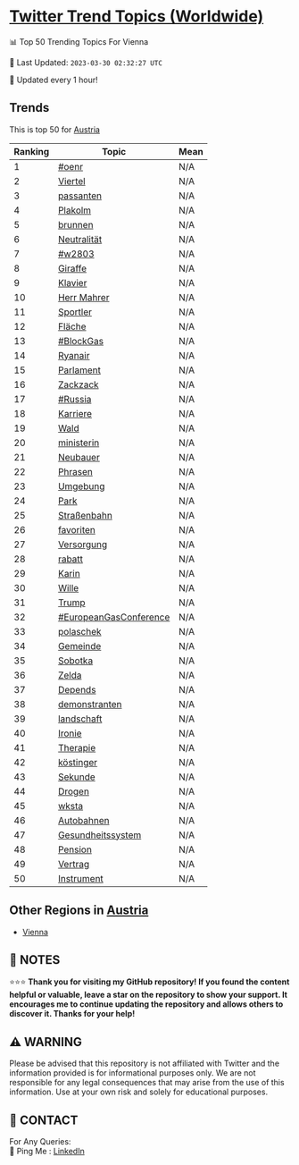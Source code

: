 [Twitter Trend Topics (Worldwide)](https://github.com/ErcinDedeoglu/Twitter-Trend-Topics)
==========


📊 Top 50 Trending Topics For Vienna

📆 Last Updated: `2023-03-30 02:32:27 UTC`

🔧 Updated every 1 hour!


## Trends

This is top 50 for [Austria](</Austria>)

| Ranking | Topic | Mean |
| ------- | ------------ | ------------ |
| 1 | [#oenr](http://twitter.com/search?q=%23oenr) | N/A |
| 2 | [Viertel](http://twitter.com/search?q=Viertel) | N/A |
| 3 | [passanten](http://twitter.com/search?q=passanten) | N/A |
| 4 | [Plakolm](http://twitter.com/search?q=Plakolm) | N/A |
| 5 | [brunnen](http://twitter.com/search?q=brunnen) | N/A |
| 6 | [Neutralität](http://twitter.com/search?q=Neutralit%c3%a4t) | N/A |
| 7 | [#w2803](http://twitter.com/search?q=%23w2803) | N/A |
| 8 | [Giraffe](http://twitter.com/search?q=Giraffe) | N/A |
| 9 | [Klavier](http://twitter.com/search?q=Klavier) | N/A |
| 10 | [Herr Mahrer](http://twitter.com/search?q=Herr+Mahrer) | N/A |
| 11 | [Sportler](http://twitter.com/search?q=Sportler) | N/A |
| 12 | [Fläche](http://twitter.com/search?q=Fl%c3%a4che) | N/A |
| 13 | [#BlockGas](http://twitter.com/search?q=%23BlockGas) | N/A |
| 14 | [Ryanair](http://twitter.com/search?q=Ryanair) | N/A |
| 15 | [Parlament](http://twitter.com/search?q=Parlament) | N/A |
| 16 | [Zackzack](http://twitter.com/search?q=Zackzack) | N/A |
| 17 | [#Russia](http://twitter.com/search?q=%23Russia) | N/A |
| 18 | [Karriere](http://twitter.com/search?q=Karriere) | N/A |
| 19 | [Wald](http://twitter.com/search?q=Wald) | N/A |
| 20 | [ministerin](http://twitter.com/search?q=ministerin) | N/A |
| 21 | [Neubauer](http://twitter.com/search?q=Neubauer) | N/A |
| 22 | [Phrasen](http://twitter.com/search?q=Phrasen) | N/A |
| 23 | [Umgebung](http://twitter.com/search?q=Umgebung) | N/A |
| 24 | [Park](http://twitter.com/search?q=Park) | N/A |
| 25 | [Straßenbahn](http://twitter.com/search?q=Stra%c3%9fenbahn) | N/A |
| 26 | [favoriten](http://twitter.com/search?q=favoriten) | N/A |
| 27 | [Versorgung](http://twitter.com/search?q=Versorgung) | N/A |
| 28 | [rabatt](http://twitter.com/search?q=rabatt) | N/A |
| 29 | [Karin](http://twitter.com/search?q=Karin) | N/A |
| 30 | [Wille](http://twitter.com/search?q=Wille) | N/A |
| 31 | [Trump](http://twitter.com/search?q=Trump) | N/A |
| 32 | [#EuropeanGasConference](http://twitter.com/search?q=%23EuropeanGasConference) | N/A |
| 33 | [polaschek](http://twitter.com/search?q=polaschek) | N/A |
| 34 | [Gemeinde](http://twitter.com/search?q=Gemeinde) | N/A |
| 35 | [Sobotka](http://twitter.com/search?q=Sobotka) | N/A |
| 36 | [Zelda](http://twitter.com/search?q=Zelda) | N/A |
| 37 | [Depends](http://twitter.com/search?q=Depends) | N/A |
| 38 | [demonstranten](http://twitter.com/search?q=demonstranten) | N/A |
| 39 | [landschaft](http://twitter.com/search?q=landschaft) | N/A |
| 40 | [Ironie](http://twitter.com/search?q=Ironie) | N/A |
| 41 | [Therapie](http://twitter.com/search?q=Therapie) | N/A |
| 42 | [köstinger](http://twitter.com/search?q=k%c3%b6stinger) | N/A |
| 43 | [Sekunde](http://twitter.com/search?q=Sekunde) | N/A |
| 44 | [Drogen](http://twitter.com/search?q=Drogen) | N/A |
| 45 | [wksta](http://twitter.com/search?q=wksta) | N/A |
| 46 | [Autobahnen](http://twitter.com/search?q=Autobahnen) | N/A |
| 47 | [Gesundheitssystem](http://twitter.com/search?q=Gesundheitssystem) | N/A |
| 48 | [Pension](http://twitter.com/search?q=Pension) | N/A |
| 49 | [Vertrag](http://twitter.com/search?q=Vertrag) | N/A |
| 50 | [Instrument](http://twitter.com/search?q=Instrument) | N/A |



## Other Regions in [Austria](</Austria>)

* [Vienna](</Austria/Vienna.md>)



## 📝 NOTES

⭐⭐⭐ **Thank you for visiting my GitHub repository! If you found the content helpful or valuable, leave a star on the repository to show your support. It encourages me to continue updating the repository and allows others to discover it. Thanks for your help!**


## ⚠️ WARNING

Please be advised that this repository is not affiliated with Twitter and the information provided is for informational purposes only. We are not responsible for any legal consequences that may arise from the use of this information. Use at your own risk and solely for educational purposes.


## 📨 CONTACT

 For Any Queries:  
            🏓 Ping Me : [LinkedIn](https://www.linkedin.com/in/ercindedeoglu/)
